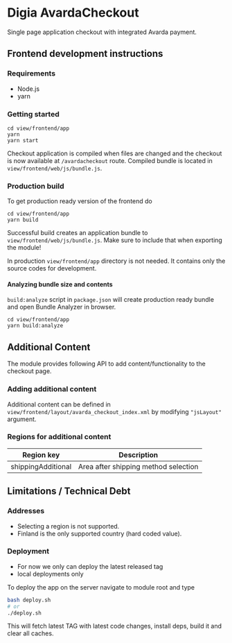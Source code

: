 # Digia AvardaCheckout

Single page application checkout with integrated Avarda payment.

## Frontend development instructions

### Requirements

- Node.js
- yarn

### Getting started

```shell
cd view/frontend/app
yarn
yarn start
```

Checkout application is compiled when files are changed and the checkout is now available at `/avardacheckout` route. Compiled bundle is located in `view/frontend/web/js/bundle.js`.

### Production build

To get production ready version of the frontend do

```shell
cd view/frontend/app
yarn build
```

Successful build creates an application bundle to `view/frontend/web/js/bundle.js`. Make sure to include that when exporting the module!

In production `view/frontend/app` directory is not needed. It contains only the source codes for development.

#### Analyzing bundle size and contents

`build:analyze` script in `package.json` will create production ready bundle and open Bundle Analyzer in browser.

```shell
cd view/frontend/app
yarn build:analyze
```

## Additional Content

The module provides following API to add content/functionality to the checkout page.

### Adding additional content

Additional content can be defined in `view/frontend/layout/avarda_checkout_index.xml` by modifying `"jsLayout"` argument.

### Regions for additional content

| Region key         | Description                          |
| ------------------ | ------------------------------------ |
| shippingAdditional | Area after shipping method selection |

## Limitations / Technical Debt

### Addresses

- Selecting a region is not supported.
- Finland is the only supported country (hard coded value).

### Deployment

- For now we only can deploy the latest released tag
- local deployments only

To deploy the app on the server navigate to module root and type

```sh
bash deploy.sh
# or
./deploy.sh
```

This will fetch latest TAG with latest code changes, install deps, build it and clear all caches.
